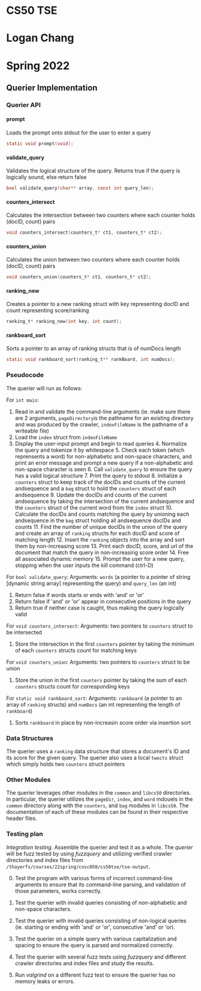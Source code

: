 # CS50 TSE
# Logan Chang
# Spring 2022

## Querier Implementation

### Querier API

#### prompt
Loads the prompt onto stdout for the user to enter a query
```c
static void prompt(void); 
```
#### validate_query
Validates the logical structure of the query. Returns true if the query is logically sound, else return false
```c
bool validate_query(char** array, const int query_len);
```
#### counters_intersect
Calculates the intersection between two counters where each counter holds (docID, count) pairs
```c
void counters_intersect(counters_t* ct1, counters_t* ct2);
```
#### counters_union
Calculates the union between two counters where each counter holds (docID, count) pairs
```c
void counters_union(counters_t* ct1, counters_t* ct2);
```
#### ranking_new
Creates a pointer to a new ranking struct with key representing docID and count representing score/ranking
```c
ranking_t* ranking_new(int key, int count); 
```
#### rankboard_sort
Sorts a pointer to an array of ranking structs that is of numDocs length
```c
static void rankboard_sort(ranking_t** rankBoard, int numDocs);
```

### Pseudocode

The querier will run as follows:

For `int main`:
1. Read in and validate the command-line arguments (ie. make sure there are 2 arguments, `pageDirectory`is the pathname for an existing directory and was produced by the crawler, `indexFileName` is the pathname of a writeable file)
2. Load the `index` struct from `indexFileName` 
3. Display the user-input prompt and begin to read queries
	4. Normalize the query and tokenize it by whitespace
	5. Check each token (which reprensents a word) for non-alphabetic and non-space characters, and print an error message and prompt a new query if a non-alphabetic and non-space character is seen
	6. Call `validate_query` to ensure the query has a valid logical structure
	7. Print the query to stdout
	8. Initialize a `counters` struct to keep track of the docIDs and counts of the current andsequence and a `bag` struct to hold the `counters` struct of each andsequence
		9. Update the docIDs and counts of the current andsequence by taking the intersection of the current andsequence and the `counters` struct of the current word from the `index` struct
	10. Calculate the docIDs and counts matching the query by unioning each andsequence in the `bag` struct holding all andsequence docIDs and counts
	11. Find the number of unique docIDs in the union of the query and create an array of `ranking` structs for each docID and score of matching length
	12. Insert the `ranking` objects into the array and sort them by non-increasing score
	13. Print each docID, score, and url of the document that match the query in non-increasing score order
	14. Free all associated dynamic memory
	15. Prompt the user for a new query, stopping when the user inputs the kill command (ctrl-D)

For `bool validate_query`:
Arguments: `words` (a pointer to a pointer of string [dynamic string array] representing the query) and `query_len` (an int)
1. Return false if words starts or ends with 'and' or 'or'
2. Return false if 'and' or 'or' appear in consecutive positions in the query
3. Return true if neither case is caught, thus making the query logically valid

For `void counters_intersect`:
Arguments: two pointers to `counters` struct to be intersected
1. Store the intersection in the first `counters` pointer by taking the minimum of each `counters` structs count for matching keys

For `void counters_union`:
Arguments: two pointers to `counters` struct to be union
1. Store the union in the first `counters` pointer by taking the sum of each `counters` structs count for corresponding keys

For `static void rankboard_sort`:
Arguments: `rankboard` (a pointer to an array of `ranking` structs) and `numDocs` (an int representing the length of `rankboard`)
1. Sorts `rankboard` in place by non-increasin score order via insertion sort

### Data Structures
The querier uses a `ranking` data structure that stores a document's ID and its score for the given query. The querier also uses a local `twocts` struct which simply holds two `counters` struct pointers

### Other Modules
The querier leverages other modules in the `common` and `libcs50` directories. In particular, the querier utilizes the `pageDir`, `index`, and `word` mdouels in the `common` directory along with the `counters`, and `bag` modules in `libcs50`. The documentation of each of these modules can be found in their respective header files.

### Testing plan

*Integration testing*.  Assemble the querier and test it as a whole.
The *querier* will be fuzz tested by using *fuzzquery* and utilizing verified crawler directories and index files from `/thayerfs/courses/22spring/cosc050/cs50tse/tse-output`.

0. Test the program with various forms of incorrect command-line arguments to ensure that its command-line parsing, and validation of those parameters, works correctly.

0. Test the querier with invalid queries consisting of non-alphabetic and non-space characters.

0. Test the querier with invalid queries consisting of non-logical queries (ie. starting or ending with 'and' or 'or', consecutive 'and' or 'or).

1. Test the querier on a simple query with various capitalization and spacing to ensure the query is parsed and normalized correctly.

2. Test the querier with several fuzz tests using *fuzzquery* and different crawler directories and index files and study the results.

3. Run *valgrind* on a different fuzz test to ensure the querier has no memory leaks or errors.